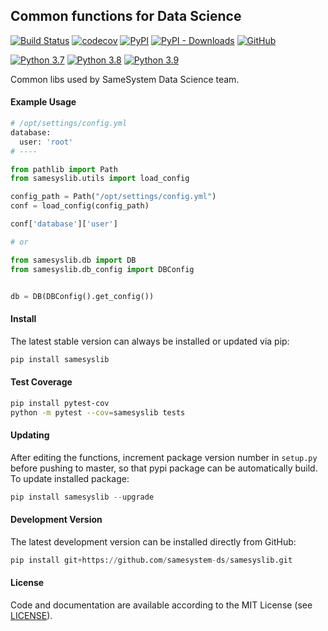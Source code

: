 ## Common functions for Data Science

[![Build Status](https://app.travis-ci.com/samesystem-ds/samesyslib.svg?branch=master)](https://app.travis-ci.com/github/samesystem-ds/samesyslib) 
[![codecov](https://codecov.io/gh/samesystem-ds/samesyslib/branch/master/graph/badge.svg?token=W6fJRyzkU2)](https://codecov.io/gh/samesystem-ds/samesyslib)
[![PyPI](https://img.shields.io/pypi/v/samesyslib)](https://pypi.org/project/samesyslib/)
[![PyPI - Downloads](https://img.shields.io/pypi/dm/samesyslib)](https://pypi.org/project/samesyslib/)
[![GitHub](https://img.shields.io/github/license/samesystem-ds/samesyslib)](https://github.com/samesystem-ds/samesyslib/blob/master/LICENSE)

[![Python 3.7](https://img.shields.io/badge/python-3.7-blue.svg)](https://www.python.org/downloads/release/python-370/)
[![Python 3.8](https://img.shields.io/badge/python-3.8-blue.svg)](https://www.python.org/downloads/release/python-380/)
[![Python 3.9](https://img.shields.io/badge/python-3.9-blue.svg)](https://www.python.org/downloads/release/python-390/)

Common libs used by SameSystem Data Science team.

#### Example Usage

```python
# /opt/settings/config.yml
database:
  user: 'root'
# ----

from pathlib import Path
from samesyslib.utils import load_config

config_path = Path("/opt/settings/config.yml")
conf = load_config(config_path)

conf['database']['user']

# or 

from samesyslib.db import DB
from samesyslib.db_config import DBConfig


db = DB(DBConfig().get_config())
```

#### Install

The latest stable version can always be installed or updated via pip:

```python
pip install samesyslib
```

#### Test Coverage

```bash
pip install pytest-cov
python -m pytest --cov=samesyslib tests
```

#### Updating

After editing the functions, increment package version number in `setup.py` before pushing to master, so that pypi package can be automatically build. To update installed package:

```python
pip install samesyslib --upgrade
```

#### Development Version

The latest development version can be installed directly from GitHub:

```python
pip install git+https://github.com/samesystem-ds/samesyslib.git
```
 
#### License

Code and documentation are available according to the MIT License
(see [LICENSE](https://github.com/samesystem-ds/samesyslib/blob/master/LICENSE)).

